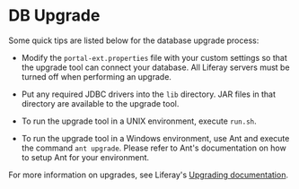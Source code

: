 # DB Upgrade

Some quick tips are listed below for the database upgrade process:

- Modify the `portal-ext.properties` file with your custom settings so that the
upgrade tool can connect your database. All Liferay servers must be turned off
when performing an upgrade.

- Put any required JDBC drivers into the `lib` directory. JAR files in that
directory are available to the upgrade tool.

- To run the upgrade tool in a UNIX environment, execute `run.sh`.

- To run the upgrade tool in a Windows environment, use Ant and execute the
command `ant upgrade`. Please refer to Ant's documentation on how to setup Ant
for your environment.

For more information on upgrades, see Liferay's
[Upgrading documentation](https://dev.liferay.com/discover/deployment/-/knowledge_base/7-0/upgrading-to-liferay-7).